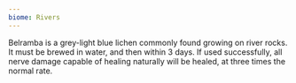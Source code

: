 ```yaml
---
biome: Rivers
---
```

Belramba is a grey-light blue lichen commonly found growing on river rocks. It must be brewed in water, and then within 3 days. If used successfully, all nerve damage capable of healing naturally will be healed, at three times the normal rate. 

